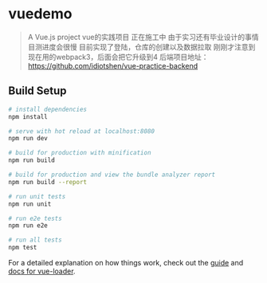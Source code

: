 # vuedemo

> A Vue.js project vue的实践项目 正在施工中  由于实习还有毕业设计的事情  目测进度会很慢
> 目前实现了登陆，仓库的创建以及数据拉取
> 刚刚才注意到现在用的webpack3，后面会把它升级到4
后端项目地址： https://github.com/idiotshen/vue-practice-backend
## Build Setup

``` bash
# install dependencies
npm install

# serve with hot reload at localhost:8080
npm run dev

# build for production with minification
npm run build

# build for production and view the bundle analyzer report
npm run build --report

# run unit tests
npm run unit

# run e2e tests
npm run e2e

# run all tests
npm test
```

For a detailed explanation on how things work, check out the [guide](http://vuejs-templates.github.io/webpack/) and [docs for vue-loader](http://vuejs.github.io/vue-loader).

